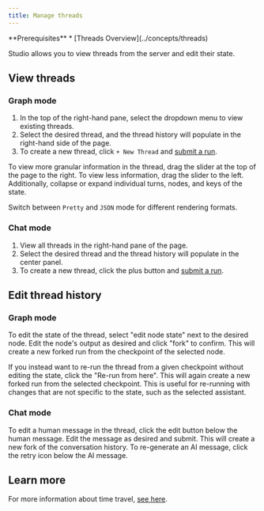 ```yaml
---
title: Manage threads
---
```

<Info>
  **Prerequisites**
  * [Threads Overview](../concepts/threads)
</Info>

Studio allows you to view threads from the server and edit their state.

## View threads

### Graph mode

1. In the top of the right-hand pane, select the dropdown menu to view existing threads.
2. Select the desired thread, and the thread history will populate in the right-hand side of the page.
3. To create a new thread, click `+ New Thread` and [submit a run](../how-tos/invoke_studio#graph-mode).

To view more granular information in the thread, drag the slider at the top of the page to the right. To view less information, drag the slider to the left. Additionally, collapse or expand individual turns, nodes, and keys of the state.

Switch between `Pretty` and `JSON` mode for different rendering formats.

### Chat mode

1. View all threads in the right-hand pane of the page.
2. Select the desired thread and the thread history will populate in the center panel.
3. To create a new thread, click the plus button and [submit a run](../how-tos/invoke_studio#chat-mode).

## Edit thread history

### Graph mode

To edit the state of the thread, select "edit node state" next to the desired node. Edit the node's output as desired and click "fork" to confirm. This will create a new forked run from the checkpoint of the selected node.

If you instead want to re-run the thread from a given checkpoint without editing the state, click the "Re-run from here". This will again create a new forked run from the selected checkpoint. This is useful for re-running with changes that are not specific to the state, such as the selected assistant.

### Chat mode

To edit a human message in the thread, click the edit button below the human message. Edit the message as desired and submit. This will create a new fork of the conversation history. To re-generate an AI message, click the retry icon below the AI message.

## Learn more

For more information about time travel, [see here](../../concepts/time-travel).
